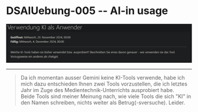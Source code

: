 # DSAIUebung-005 -- AI-in usage

![assignment](./img/assignment.png)  

--- 

> Da ich momentan ausser Gemini keine KI-Tools verwende, habe ich mich dazu entschieden Ihnen zwei Tools vorzustellen, die ich letztes Jahr im Zuge des Medientechnik-Unterrichts ausprobiert habe.  
> Beide Tools sind meiner Meinung nach, wie viele Tools die sich "KI" in den Namen schreiben, nichts weiter als Betrug(-sversuche). Leider.

 
